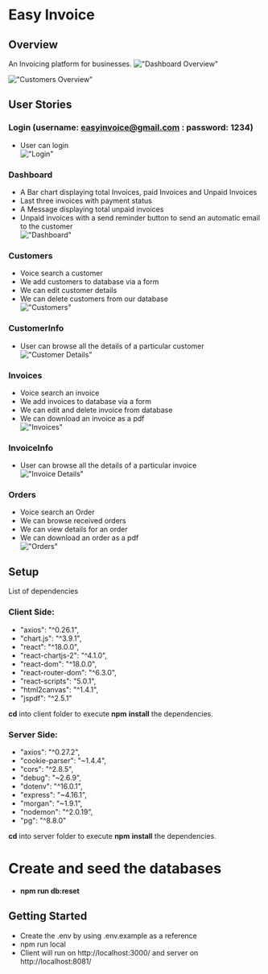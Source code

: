# Easy Invoice

## Overview
An Invoicing platform for businesses.
!["Dashboard Overview"](https://raw.githubusercontent.com/saurabhdabas/easyinvoice/fb48dc5cd6a8473e427b2542d11db6cd00eac721/docs/Dashboard.gif)

!["Customers Overview"](https://raw.githubusercontent.com/saurabhdabas/easyinvoice/fb48dc5cd6a8473e427b2542d11db6cd00eac721/docs/Customers.gif)
## User Stories

### Login (username: easyinvoice@gmail.com : password: 1234)
- User can login <br />
!["Login"](https://github.com/saurabhdabas/easyinvoice/blob/master/docs/Login.png?raw=true)

### Dashboard
- A Bar chart displaying total Invoices, paid Invoices and Unpaid Invoices
- Last three invoices with payment status
- A Message displaying total unpaid invoices
- Unpaid invoices with a send reminder button to send an automatic email to the customer<br />
!["Dashboard"](https://github.com/saurabhdabas/easyinvoice/blob/master/docs/Dashboard.png?raw=true)

### Customers
- Voice search a customer
- We add customers to database via a form
- We can edit customer details
- We can delete customers from our database <br />
!["Customers"](https://github.com/saurabhdabas/easyinvoice/blob/master/docs/Customers.png?raw=true)

### CustomerInfo

- User can browse all the details of a particular customer</br>
!["Customer Details"](https://github.com/saurabhdabas/easyinvoice/blob/master/docs/CustomerInfo.png?raw=true)

### Invoices 
- Voice search an invoice
- We add invoices to database via a form
- We can edit and delete invoice from database
- We can download an invoice as a pdf<br />
!["Invoices"](https://github.com/saurabhdabas/easyinvoice/blob/master/docs/Invoices.gif?raw=true)


### InvoiceInfo

- User can browse all the details of a particular invoice</br>
!["Invoice Details"](https://github.com/saurabhdabas/easyinvoice/blob/master/docs/InvoiceInfo.png?raw=true)

### Orders
- Voice search an Order
- We can browse received orders
- We can view details for an order
- We can download an order as a pdf<br />
!["Orders"](https://raw.githubusercontent.com/saurabhdabas/easyinvoice/a6da20499643d6579d6db9803b207f6020042fec/docs/Orders.gif)

## Setup
List of dependencies

### Client Side:
- "axios": "^0.26.1",
- "chart.js": "^3.9.1",
- "react": "^18.0.0",
- "react-chartjs-2": "^4.1.0",
- "react-dom": "^18.0.0",
- "react-router-dom": "^6.3.0",
- "react-scripts": "5.0.1",
-  "html2canvas": "^1.4.1",
- "jspdf": "^2.5.1"


**cd** into client folder to execute **npm** **install** the dependencies.


### Server Side:

- "axios": "^0.27.2",
- "cookie-parser": "~1.4.4",
- "cors": "^2.8.5",
- "debug": "~2.6.9",
- "dotenv": "^16.0.1",
- "express": "~4.16.1",
- "morgan": "~1.9.1",
- "nodemon": "^2.0.19",
- "pg": "^8.8.0"


**cd** into server folder to execute **npm** **install** the dependencies.

# Create and seed the databases
- **npm run db:reset**


## Getting Started 
- Create the .env by using .env.example as a reference
- npm run local
- Client will run on http://localhost:3000/ and server on http://localhost:8081/

